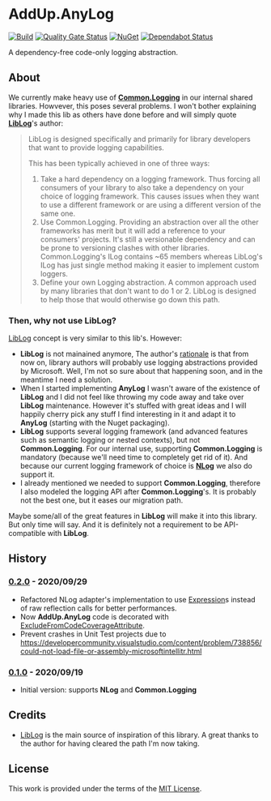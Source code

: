 # AddUp.AnyLog

[![Build](https://github.com/addupsolutions/AddUp.AnyLog/workflows/Build/badge.svg)](https://github.com/addupsolutions/AddUp.AnyLog/actions?query=workflow%3ABuild)
[![Quality Gate Status](https://sonarcloud.io/api/project_badges/measure?project=addupsolutions_AddUp.AnyLog&metric=alert_status)](https://sonarcloud.io/dashboard?id=addupsolutions_AddUp.AnyLog)
[![NuGet](https://img.shields.io/nuget/v/AddUp.AnyLog.svg)](https://www.nuget.org/packages/AddUp.AnyLog/)
[![Dependabot Status](https://api.dependabot.com/badges/status?host=github&repo=addupsolutions/AddUp.AnyLog)](https://dependabot.com)

A dependency-free code-only logging abstraction.

## About

We currently make heavy use of [**Common.Logging**](https://github.com/net-commons/common-logging) in our internal shared libraries. Howvever, this poses several problems. I won't bother explaining why I made this lib as others have done before and will simply quote [**LibLog**](https://github.com/damianh/LibLog/wiki)'s author:

> LibLog is designed specifically and primarily for library developers that want to provide logging capabilities.
>
> This has been typically achieved in one of three ways:
>
> 1. Take a hard dependency on a logging framework. Thus forcing all consumers of your library to also take a dependency on your choice of logging framework. This causes issues when they want to use a different framework or are using a different version of the same one.
> 1. Use Common.Logging. Providing an abstraction over all the other frameworks has merit but it will add a reference to your consumers' projects. It's still a versionable dependency and can be prone to versioning clashes with other libraries. Common.Logging's ILog contains ~65 members whereas LibLog's ILog has just single method making it easier to implement custom loggers.
> 1. Define your own Logging abstraction. A common approach used by many libraries that don't want to do 1 or 2. LibLog is designed to help those that would otherwise go down this path.

### Then, why not use LibLog?

[LibLog](https://github.com/damianh/LibLog) concept is very similar to this lib's. However:

* **LibLog** is not mainained anymore, The author's [rationale](https://github.com/damianh/LibLog/issues/270) is that from now on, library authors will probably use logging abstractions provided by Microsoft. Well, I'm not so sure about that happening soon, and in the meantime I need a solution.
* When I started implementing **AnyLog** I wasn't aware of the existence of **LibLog** and I did not feel like throwing my code away and take over **LibLog** maintenance. However it's stuffed with great ideas and I will happily cherry pick any stuff I find interesting in it and adapt it to **AnyLog** (starting with the Nuget packaging).
* **LibLog** supports several logging framework (and advanced features such as semantic logging or nested contexts), but not **Common.Logging**. For our internal use, supporting **Common.Logging** is mandatory (because we'll need time to completely get rid of it). And because our current logging framework of choice is [**NLog**](https://github.com/NLog/NLog) we also do support it.
* I already mentioned we needed to support **Common.Logging**, therefore I also modeled the logging API after **Common.Logging**'s. It is probably not the best one, but it eases our migration path.

Maybe some/all of the great features in **LibLog** will make it into this library. But only time will say. And it is definitely not a requirement to be API-compatible with **LibLog**.

## History

### [0.2.0](https://github.com/addupsolutions/AddUp.AnyLog/releases/tag/v0.2.0) - 2020/09/29

* Refactored NLog adapter's implementation to use [Expression](https://docs.microsoft.com/en-us/dotnet/api/system.linq.expressions.expression)s instead of raw reflection calls for better performances.
* Now **AddUp.AnyLog** code is decorated with [ExcludeFromCodeCoverageAttribute](https://docs.microsoft.com/en-us/dotnet/api/system.diagnostics.codeanalysis.excludefromcodecoverageattribute).
* Prevent crashes in Unit Test projects due to <https://developercommunity.visualstudio.com/content/problem/738856/could-not-load-file-or-assembly-microsoftintellitr.html>

### [0.1.0](https://github.com/addupsolutions/AddUp.AnyLog/releases/tag/v0.1.0) - 2020/09/19

* Initial version: supports **NLog** and **Common.Logging**

## Credits

* [LibLog](https://github.com/damianh/LibLog) is the main source of inspiration of this library. A great thanks to the author for having cleared the path I'm now taking.

## License

This work is provided under the terms of the [MIT License](LICENSE).

